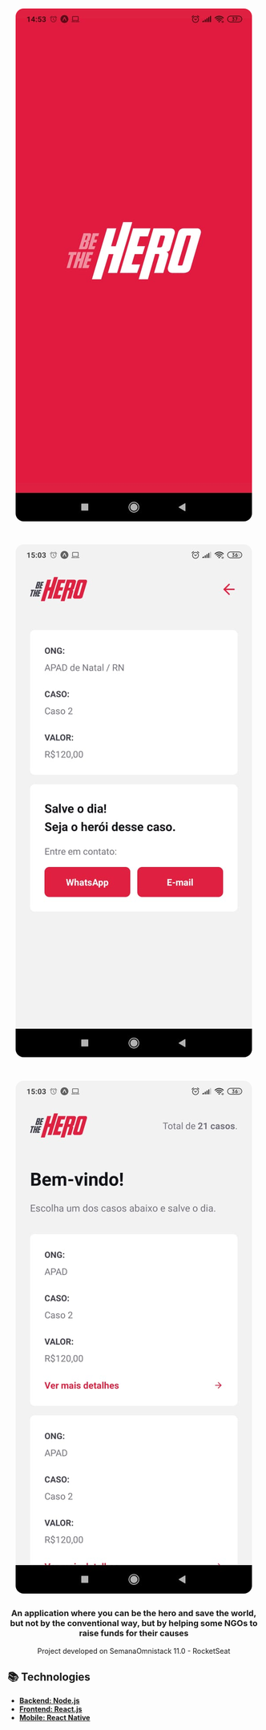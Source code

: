 
<h1 align="center">
    <img alt="Be the Hero 1" src="./tela1.jpeg"  
     style="border-radius:16px;"/>
</h1>
<h1 align="center">
    <img alt="Be the Hero 2" src="./tela2.jpeg" 
    style="border-radius:16px;"/>
</h1>
<h1 align="center">
    <img alt="Be the Hero 3" src="./tela3.jpeg" 
    style="border-radius:16px;"/>
</h1>

<h3 align="center" >
  An application where you can be the hero and save the world, but not by the conventional way, but by helping some NGOs to raise funds for their causes
</h3>
<p align="center"> Project developed on SemanaOmnistack 11.0 - RocketSeat </p>

## :books: Technologies

* <a href="https://github.com/Thiagodemas/be-the-hero-api"> **Backend: Node.js** </a>
* <a href="https://github.com/Thiagodemas/be-the-hero"> **Frontend: React.js** </a>
* <a href="https://github.com/Thiagodemas/be-the-hero-app"> **Mobile: React Native** </a>




